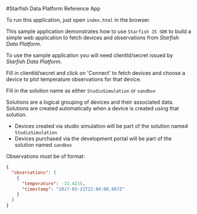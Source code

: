 #Starfish Data Platform Reference App

To run this application, just open `index.html` in the browser.

This sample application demonstrates how to use `Starfish JS SDK` to build a simple web application to fetch devices and observations from *Starfish Data Platform*.

To use the sample application you will need clientId/secret issued by *Starfish Data Platform*.

Fill in clientId/secret and click on 'Connect' to fetch devices and choose a device to plot temperature observations for that device.

Fill in  the solution name as either `StudioSimulation` or `sandbox`

Solutions are a logical grouping of devices and their associated data. Solutions are created automatically when a device is created using that solution.
* Devices created via studio simulation will be part of the solution named `StudioSimulation`
* Devices purchased via the development portal will be part of the solution named `sandbox`

Observations must be of format:
```json
{
  "observations": [
    {
      "temperature": -31.4215,
      "timestamp": "2017-03-21T22:04:08.667Z"
    }
  ]
}
```
